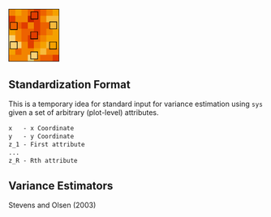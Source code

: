 <img src="docs/logo.png" width="100px"></img>

## Standardization Format

This is a temporary idea for standard input for variance estimation using `sys` given a set of arbitrary (plot-level) attributes.

```
x   - x Coordinate
y   - y Coordinate
z_1 - First attribute
...
z_R - Rth attribute
```


## Variance Estimators

Stevens and Olsen (2003)
